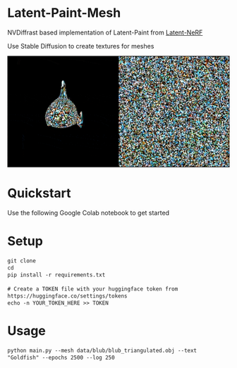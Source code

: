 # Latent-Paint-Mesh

NVDiffrast based implementation of Latent-Paint from [Latent-NeRF](https://github.com/eladrich/latent-nerf)

Use Stable Diffusion to create textures for meshes

![Goldfish-gif](data/goldfish_header.gif)

# Quickstart

Use the following Google Colab notebook to get started

# Setup

```
git clone
cd 
pip install -r requirements.txt

# Create a TOKEN file with your huggingface token from https://huggingface.co/settings/tokens
echo -n YOUR_TOKEN_HERE >> TOKEN
```

# Usage

```
python main.py --mesh data/blub/blub_triangulated.obj --text "Goldfish" --epochs 2500 --log 250
```